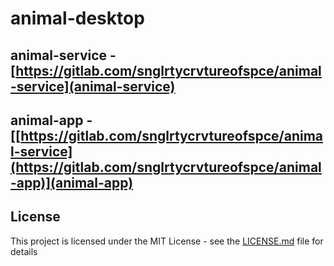 # animal-desktop
## animal-service - [https://gitlab.com/snglrtycrvtureofspce/animal-service](animal-service)
## animal-app - [[https://gitlab.com/snglrtycrvtureofspce/animal-service](https://gitlab.com/snglrtycrvtureofspce/animal-app)](animal-app)

## License
This project is licensed under the MIT License - see the [LICENSE.md](LICENSE) file for details
